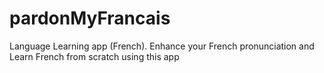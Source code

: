 # pardonMyFrancais
Language Learning app (French). Enhance your French pronunciation and Learn French from scratch using this app
